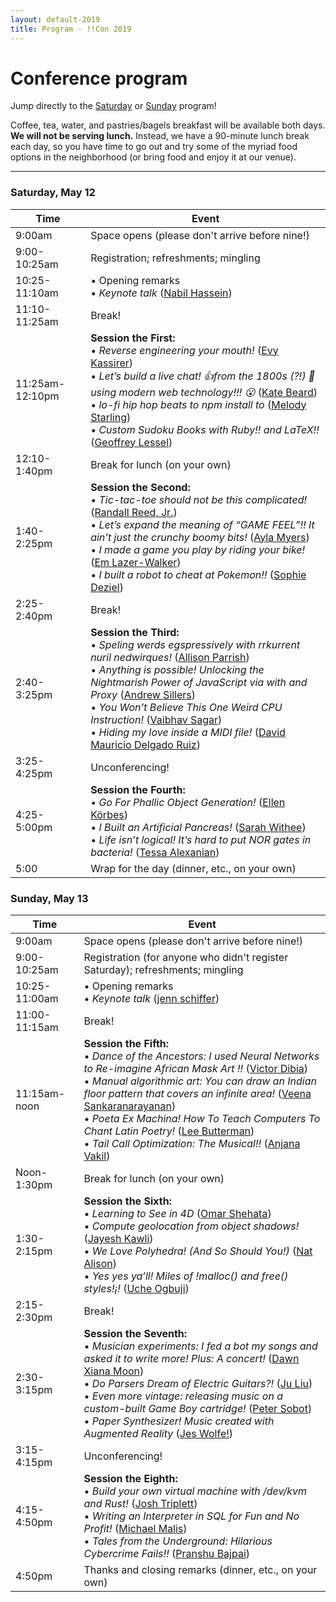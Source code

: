 ```yaml
---
layout: default-2019
title: Program - !!Con 2019
---
```

          
# Conference program

Jump directly to the [Saturday](#saturday) or [Sunday](#sunday) program!

Coffee, tea, water, and pastries/bagels breakfast will be available both days.  **We will not be serving lunch.**  Instead, we have a 90-minute lunch break each day, so you have time to go out and try some of the myriad food options in the neighborhood (or bring food and enjoy it at our venue).

---

<a name="saturday"></a>

### Saturday, May 12

<div class="scheduletable">

| Time            | Event
|-----------------|-------------------------------------------------------------------------
| 9:00am          | Space opens (please don't arrive before nine!)
| 9:00-10:25am    | Registration; refreshments; mingling
| 10:25-11:10am   | &bull; Opening remarks <br /> &bull; *Keynote talk* ([Nabil Hassein](speakers.html#nabil-hassein))
| 11:10-11:25am   | Break!
| 11:25am-12:10pm | **Session the First:** <br /> &bull; *Reverse engineering your mouth!* ([Evy Kassirer](speakers.html#evy-kassirer))<br />&bull; *Let’s build a live chat! 👍from the 1800s (?!) 🤔using modern web technology!!! 😮* ([Kate Beard](speakers.html#kate-beard))<br />&bull; *lo-fi hip hop beats to npm install to* ([Melody Starling](speakers.html#melody-starling))<br />&bull; *Custom Sudoku Books with Ruby!! and LaTeX!!* ([Geoffrey Lessel](speakers.html#geoffrey-lessel))<br />
| 12:10-1:40pm    | Break for lunch (on your own)
| 1:40-2:25pm     | **Session the Second:** <br /> &bull; *Tic-tac-toe should not be this complicated!* ([Randall Reed, Jr.](speakers.html#randall-reed,-jr.))<br />&bull; *Let’s expand the meaning of “GAME FEEL”!! It ain’t just the crunchy boomy bits!* ([Ayla Myers](speakers.html#ayla-myers))<br />&bull; *I made a game you play by riding your bike!* ([Em Lazer-Walker](speakers.html#em-lazer-walker))<br />&bull; *I built a robot to cheat at Pokemon!!* ([Sophie Deziel](speakers.html#sophie-deziel))<br />
| 2:25-2:40pm     | Break!
| 2:40-3:25pm     | **Session the Third:** <br /> &bull; *Speling werds egspressively with rrkurrent nuril nedwirques!* ([Allison Parrish](speakers.html#allison-parrish))<br />&bull; *Anything is possible! Unlocking the Nightmarish Power of JavaScript via with and Proxy* ([Andrew Sillers](speakers.html#andrew-sillers))<br />&bull; *You Won’t Believe This One Weird CPU Instruction!* ([Vaibhav Sagar](speakers.html#vaibhav-sagar))<br />&bull; *Hiding my love inside a MIDI file!* ([David Mauricio Delgado Ruiz](speakers.html#david-mauricio-delgado-ruiz))<br />
| 3:25-4:25pm     | Unconferencing!
| 4:25-5:00pm     | **Session the Fourth:** <br /> &bull; *Go For Phallic Object Generation!* ([Ellen Körbes](speakers.html#ellen-körbes))<br />&bull; *I Built an Artificial Pancreas!* ([Sarah Withee](speakers.html#sarah-withee))<br />&bull; *Life isn’t logical! It’s hard to put NOR gates in bacteria!* ([Tessa Alexanian](speakers.html#tessa-alexanian))<br />
| 5:00            | Wrap for the day (dinner, etc., on your own)

</div>

<a name="sunday"></a>

### Sunday, May 13

<div class="scheduletable">


| Time            | Event
|-----------------|-------------------------------------------------------------------------
| 9:00am          | Space opens (please don't arrive before nine!)
| 9:00-10:25am    | Registration (for anyone who didn't register Saturday); refreshments; mingling
| 10:25-11:00am   | &bull; Opening remarks <br /> &bull; *Keynote talk* ([jenn schiffer](speakers.html#jenn-schiffer))<br />
| 11:00-11:15am   | Break!
| 11:15am-noon    | **Session the Fifth:** <br /> &bull; *Dance of the Ancestors: I used Neural Networks to Re-imagine African Mask Art !!* ([Victor Dibia](speakers.html#victor-dibia))<br />&bull; *Manual algorithmic art: You can draw an Indian floor pattern that covers an infinite area!* ([Veena Sankaranarayanan](speakers.html#veena-sankaranarayanan))<br />&bull; *Poeta Ex Machina! How To Teach Computers To Chant Latin Poetry!* ([Lee Butterman](speakers.html#lee-butterman))<br />&bull; *Tail Call Optimization: The Musical!!* ([Anjana Vakil](speakers.html#anjana-vakil))<br />
| Noon-1:30pm     | Break for lunch (on your own)
| 1:30-2:15pm     | **Session the Sixth:** <br /> &bull; *Learning to See in 4D* ([Omar Shehata](speakers.html#omar-shehata))<br />&bull; *Compute geolocation from object shadows!* ([Jayesh Kawli](speakers.html#jayesh-kawli))<br />&bull; *We Love Polyhedra! (And So Should You!)* ([Nat Alison](speakers.html#nat-alison))<br />&bull; *Yes yes ya’ll! Miles of !malloc() and free() styles!¡!* ([Uche Ogbuji](speakers.html#uche-ogbuji))<br />
| 2:15-2:30pm     | Break!
| 2:30-3:15pm     | **Session the Seventh:** <br /> &bull; *Musician experiments: I fed a bot my songs and asked it to write more! Plus: A concert!* ([Dawn Xiana Moon](speakers.html#dawn-xiana-moon))<br />&bull; *Do Parsers Dream of Electric Guitars?!* ([Ju Liu](speakers.html#ju-liu))<br />&bull; *Even more vintage: releasing music on a custom-built Game Boy cartridge!* ([Peter Sobot](speakers.html#peter-sobot))<br />&bull; *Paper Synthesizer! Music created with Augmented Reality* ([Jes Wolfe!](speakers.html#jes-wolfe!))<br />
| 3:15-4:15pm     | Unconferencing!
| 4:15-4:50pm     | **Session the Eighth:** <br /> &bull; *Build your own virtual machine with /dev/kvm and Rust!* ([Josh Triplett](speakers.html#josh-triplett))<br />&bull; *Writing an Interpreter in SQL for Fun and No Profit!* ([Michael Malis](speakers.html#michael-malis))<br />&bull; *Tales from the Underground: Hilarious Cybercrime Fails!!* ([Pranshu Bajpai](speakers.html#pranshu-bajpai))<br />
| 4:50pm          | Thanks and closing remarks (dinner, etc., on your own)

</div>









